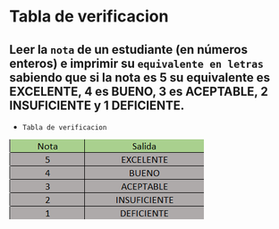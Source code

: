 # Tabla de verificacion

## Leer la `nota` de un estudiante (en números enteros) e imprimir su `equivalente en letras` sabiendo que si la nota es 5 su equivalente es EXCELENTE, 4 es BUENO, 3 es ACEPTABLE, 2 INSUFICIENTE y 1 DEFICIENTE.

- `Tabla de verificacion`

![Ejercicio 14](../img/ejer14.png "Tabla de verificacion")
